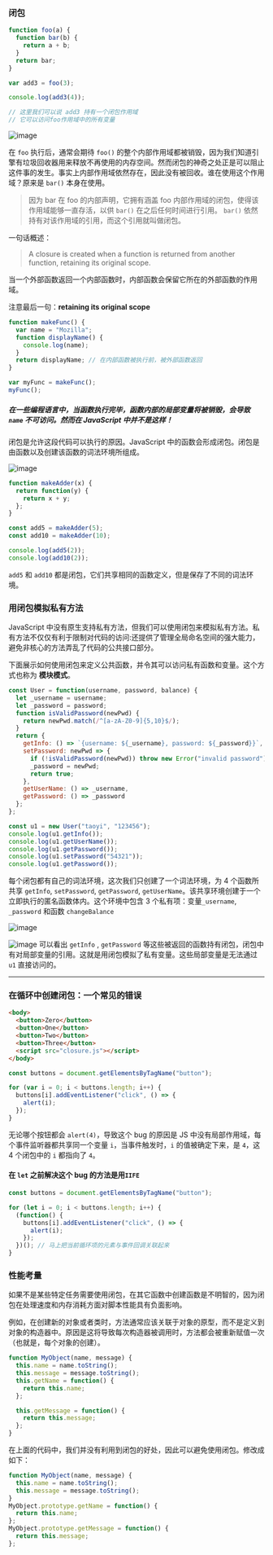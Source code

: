 ### 闭包

```js
function foo(a) {
  function bar(b) {
    return a + b;
  }
  return bar;
}

var add3 = foo(3);

console.log(add3(4));

// 这里我们可以说 add3 持有一个闭包作用域
// 它可以访问foo作用域中的所有变量
```

![image](./c1.png)

在 `foo` 执行后，通常会期待 `foo()` 的整个内部作用域都被销毁，因为我们知道引擎有垃圾回收器用来释放不再使用的内存空间。然而闭包的神奇之处正是可以阻止这件事的发生。事实上内部作用域依然存在，因此没有被回收。谁在使用这个作用域？原来是 `bar()` 本身在使用。

> 因为 bar 在 foo 的内部声明，它拥有涵盖 foo 内部作用域的闭包，使得该作用域能够一直存活，以供 `bar()` 在之后任何时间进行引用。
> `bar()` 依然持有对该作用域的引用，而这个引用就叫做闭包。

一句话概述：

> A closure is created when a function is returned from another function, retaining its original scope.

当一个外部函数返回一个内部函数时，内部函数会保留它所在的外部函数的作用域。

注意最后一句：**retaining its original scope**

```js
function makeFunc() {
  var name = "Mozilla";
  function displayName() {
    console.log(name);
  }
  return displayName; // 在内部函数被执行前，被外部函数返回
}

var myFunc = makeFunc();
myFunc();
```

##### 在一些编程语言中，当函数执行完毕，函数内部的局部变量将被销毁，会导致 `name` 不可访问。然而在 JavaScript 中并不是这样！

闭包是允许这段代码可以执行的原因。JavaScript 中的函数会形成闭包。闭包是由函数以及创建该函数的词法环境所组成。

![image](./closure.png)

```js
function makeAdder(x) {
  return function(y) {
    return x + y;
  };
}

const add5 = makeAdder(5);
const add10 = makeAdder(10);

console.log(add5(2));
console.log(add10(2));
```

`add5` 和 `add10` 都是闭包，它们共享相同的函数定义，但是保存了不同的词法环境。

### 用闭包模拟私有方法

JavaScript 中没有原生支持私有方法，但我们可以使用闭包来模拟私有方法。私有方法不仅仅有利于限制对代码的访问:还提供了管理全局命名空间的强大能力，避免非核心的方法弄乱了代码的公共接口部分。

下面展示如何使用闭包来定义公共函数，并令其可以访问私有函数和变量。这个方式也称为 **模块模式**。

```js
const User = function(username, password, balance) {
  let _username = username;
  let _password = password;
  function isValidPassword(newPwd) {
    return newPwd.match(/^[a-zA-Z0-9]{5,10}$/);
  }
  return {
    getInfo: () => `{username: ${_username}, password: ${_password}}`,
    setPassword: newPwd => {
      if (!isValidPassword(newPwd)) throw new Error("invalid password");
      _password = newPwd;
      return true;
    },
    getUserName: () => _username,
    getPassword: () => _password
  };
};

const u1 = new User("taoyi", "123456");
console.log(u1.getInfo());
console.log(u1.getUserName());
console.log(u1.getPassword());
console.log(u1.setPassword("54321"));
console.log(u1.getPassword());
```

每个闭包都有自己的词法环境，这次我们只创建了一个词法环境，为 4 个函数所共享 `getInfo`, `setPassword`, `getPassword`, `getUserName`。该共享环境创建于一个立即执行的匿名函数体内。这个环境中包含 3 个私有项：变量`_username`, `_password` 和函数 `changeBalance`

![image](./closure2.png)

![image](./closure3.png)
可以看出 `getInfo` , `getPassword` 等这些被返回的函数持有闭包，闭包中有对局部变量的引用。这就是用闭包模拟了私有变量。这些局部变量是无法通过 `u1` 直接访问的。

---

### 在循环中创建闭包：一个常见的错误

```html
<body>
  <button>Zero</button>
  <button>One</button>
  <button>Two</button>
  <button>Three</button>
  <script src="closure.js"></script>
</body>
```

```js
const buttons = document.getElementsByTagName("button");

for (var i = 0; i < buttons.length; i++) {
  buttons[i].addEventListener("click", () => {
    alert(i);
  });
}
```

无论哪个按钮都会 `alert(4)`，导致这个 bug 的原因是 JS 中没有局部作用域，每个事件监听器都共享同一个变量 `i`，当事件触发时，`i` 的值被确定下来，是 `4`，这 4 个闭包中的 `i` 都指向了 `4`。

#### 在 `let` 之前解决这个 bug 的方法是用`IIFE`

```js
const buttons = document.getElementsByTagName("button");

for (let i = 0; i < buttons.length; i++) {
  (function() {
    buttons[i].addEventListener("click", () => {
      alert(i);
    });
  })(); // 马上把当前循环项的元素与事件回调关联起来
}
```

### 性能考量

如果不是某些特定任务需要使用闭包，在其它函数中创建函数是不明智的，因为闭包在处理速度和内存消耗方面对脚本性能具有负面影响。

例如，在创建新的对象或者类时，方法通常应该关联于对象的原型，而不是定义到对象的构造器中。原因是这将导致每次构造器被调用时，方法都会被重新赋值一次（也就是，每个对象的创建）。

```js
function MyObject(name, message) {
  this.name = name.toString();
  this.message = message.toString();
  this.getName = function() {
    return this.name;
  };

  this.getMessage = function() {
    return this.message;
  };
}
```

在上面的代码中，我们并没有利用到闭包的好处，因此可以避免使用闭包。修改成如下：

```js
function MyObject(name, message) {
  this.name = name.toString();
  this.message = message.toString();
}
MyObject.prototype.getName = function() {
  return this.name;
};
MyObject.prototype.getMessage = function() {
  return this.message;
};
```
